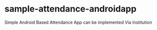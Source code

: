 # sample-attendance-androidapp
Simple Android Based Attendance App can be implemented Via Institution
